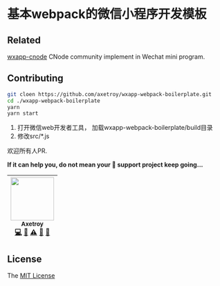 # 基本webpack的微信小程序开发模板

## Related

[wxapp-cnode](https://github.com/axetroy/wxapp-cnode) CNode community implement in Wechat mini program.


## Contributing
```bash
git cloen https://github.com/axetroy/wxapp-webpack-boilerplate.git
cd ./wxapp-webpack-boilerplate
yarn
yarn start
```

1. 打开微信web开发者工具， 加载wxapp-webpack-boilerplate/build目录
2. 修改src/*.js

欢迎所有人PR.

**If it can help you, do not mean your :star2: support project keep going...**

<!-- ALL-CONTRIBUTORS-LIST:START - Do not remove or modify this section -->
| [<img src="https://avatars1.githubusercontent.com/u/9758711?v=3" width="100px;"/><br /><sub>Axetroy</sub>](http://axetroy.github.io)<br />[💻](https://github.com/axetroy/wxapp-webpack-boilerplate/commits?author=axetroy "Code") [🔌](#plugin-axetroy "Plugin/utility libraries") [⚠️](https://github.com/axetroy/wxapp-webpack-boilerplate/commits?author=axetroy "Tests") [🐛](https://github.com/axetroy/wxapp-webpack-boilerplate/issues?q=author%3Aaxetroy "Bug reports") [🎨](#design-axetroy "Design") |
| :---: |
<!-- ALL-CONTRIBUTORS-LIST:END -->

## License

The [MIT License](https://github.com/axetroy/wxapp-webpack-boilerplate/blob/master/LICENSE)
